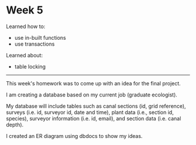 # Week 5
Learned how to:
- use in-built functions
- use transactions

Learned about:
- table locking

---
This week's homework was to come up with an idea for the final project.

I am creating a database based on my current job (graduate ecologist).

My database will include tables such as canal sections (id, grid reference), surveys (i.e. id, surveyor id, date and time), plant data (i.e., section id, species), surveyor information (i.e. id, email), and section data (i.e. canal depth). 

I created an ER diagram using dbdocs to show my ideas.
